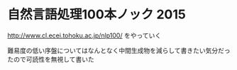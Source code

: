 # 自然言語処理100本ノック 2015

http://www.cl.ecei.tohoku.ac.jp/nlp100/ をやっていく

難易度の低い序盤についてはなんとなく中間生成物を減らして書きたい気分だったので可読性を無視して書いた